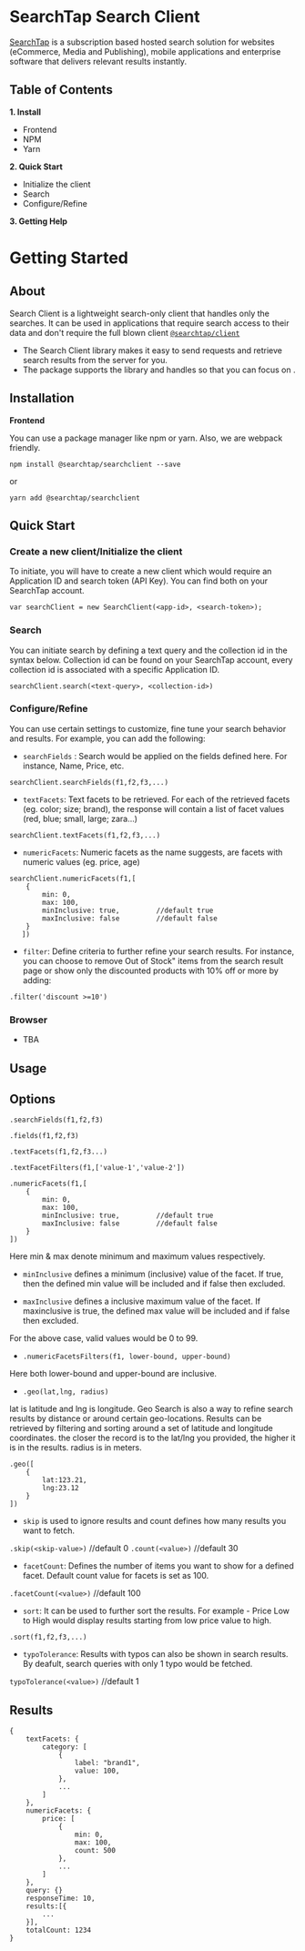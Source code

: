 # SearchTap Search Client

[SearchTap](https://www.searchtap.io/) is a subscription based hosted search solution for websites (eCommerce, Media and Publishing), mobile applications and enterprise software that delivers relevant results instantly.

## Table of Contents

**1. Install**

- Frontend
- NPM
- Yarn

**2. Quick Start**

- Initialize the client
- Search
- Configure/Refine

**3. Getting Help**

# Getting Started

## About

Search Client is a lightweight search-only client that handles only the searches. It can be used in applications that require search access to their data and don't require the full blown client [`@searchtap/client`]()

- The Search Client library makes it easy to send requests and retrieve search results from the server for you.
- The package supports the library and handles     so that you can focus on .

## Installation

**Frontend**

You can use a package manager like npm or yarn. Also, we are webpack friendly.

`npm install @searchtap/searchclient --save`

or

`yarn add @searchtap/searchclient`

## Quick Start

### Create a new client/Initialize the client

To initiate, you will have to create a new client which would require an Application ID and search token (API Key). You can find both on your SearchTap account. 

```
var searchClient = new SearchClient(<app-id>, <search-token>);
```
### Search

You can initiate search by defining a text query and the collection id in the syntax below. Collection id can be found on your SearchTap account, every collection id is associated with a specific Application ID.

```
searchClient.search(<text-query>, <collection-id>)
```

### Configure/Refine

You can use certain settings to customize, fine tune your search behavior and results. For example, you can add the following:

- `searchFields` : Search would be applied on the fields defined here. For instance, Name, Price, etc. 

```
searchClient.searchFields(f1,f2,f3,...) 
```

- `textFacets`: Text facets to be retrieved. For each of the retrieved facets (eg. color; size; brand), the response will contain a list of facet values (red, blue; small, large; zara…)

```
searchClient.textFacets(f1,f2,f3,...)
```

- `numericFacets`: Numeric facets as the name suggests, are facets with numeric values (eg. price, age)

```
searchClient.numericFacets(f1,[
    {
        min: 0,
        max: 100,
        minInclusive: true,         //default true
        maxInclusive: false         //default false
    }
   ])
```

 - `filter`: Define criteria to further refine your search results. For instance, you can choose to remove Out of Stock" items from the search result page or show only the discounted products with 10% off or more by adding:

```
.filter('discount >=10')
```

### Browser 

- TBA

## Usage 


## Options

`.searchFields(f1,f2,f3)` 

`.fields(f1,f2,f3)` 

`.textFacets(f1,f2,f3...)`

`.textFacetFilters(f1,['value-1','value-2'])`

```
.numericFacets(f1,[
    {
        min: 0,
        max: 100,
        minInclusive: true,         //default true
        maxInclusive: false         //default false
    }
])

```
Here min & max denote minimum and maximum values respectively. 

- `minInclusive` defines a minimum (inclusive) value of the facet. If true, then the defined min value will be included and if false then excluded.

- `maxInclusive` defines a inclusive maximum value of the facet. If maxinclusive is true, the defined max value will be included and if false then excluded.

For the above case, valid values would be 0 to 99.

- `.numericFacetsFilters(f1, lower-bound, upper-bound)` 

Here both lower-bound and upper-bound are inclusive. 

- `.geo(lat,lng, radius)`

lat is latitude and lng is longitude. Geo Search is also a way to refine search results by distance or around certain geo-locations. Results can be retrieved by filtering and sorting around a set of latitude and longitude coordinates. the closer the record is to the lat/lng you provided, the higher it is in the results. radius is in meters.

```
.geo([
    {
        lat:123.21, 
        lng:23.12
    }
])

```

- `skip` is used to ignore results and count defines how many results you want to fetch. 

`.skip(<skip-value>)`       //default 0
`.count(<value>)`           //default 30

- `facetCount`: Defines the number of items you want to show for a defined facet. Default count value for facets is set as 100.

`.facetCount(<value>)`      //default 100

- `sort`: It can be used to further sort the results. For example - Price Low to High would display results starting from low price value to high.

`.sort(f1,f2,f3,...)`

- `typoTolerance`: Results with typos can also be shown in search results. By deafult, search queries with only 1 typo would be fetched.

`typoTolerance(<value>)`    //default 1


## Results

```
{
    textFacets: {
        category: [
            {
                label: "brand1",
                value: 100,
            },
            ...
        ]
    },
    numericFacets: {
        price: [
            {
                min: 0,
                max: 100,
                count: 500
            },
            ...
        ]
    },
    query: {}
    responseTime: 10,       
    results:[{
        ...
    }],
    totalCount: 1234
}





```

